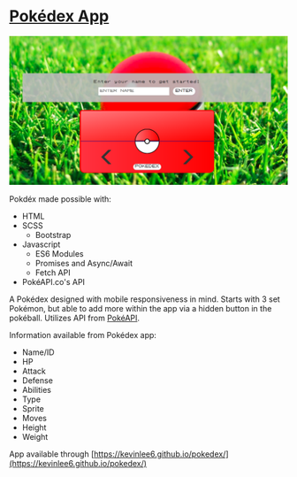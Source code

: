 # [Pokédex App](https://kevinlee6.github.io/pokedex/)

![Pokedex Homepage](./images/pokedex-home.png)

Pokdéx made possible with:

- HTML
- SCSS
  - Bootstrap
- Javascript
  - ES6 Modules
  - Promises and Async/Await
  - Fetch API
- PokéAPI.co's API

A Pokédex designed with mobile responsiveness in mind. Starts with 3 set Pokémon, but able to add more within the app via a hidden button in the pokéball. Utilizes API from [PokéAPI](https://pokeapi.co).

Information available from Pokédex app:

- Name/ID
- HP
- Attack
- Defense
- Abilities
- Type
- Sprite
- Moves
- Height
- Weight

App available through [https://kevinlee6.github.io/pokedex/](https://kevinlee6.github.io/pokedex/)
